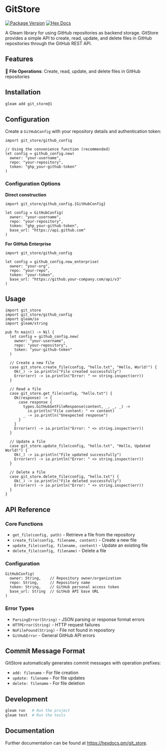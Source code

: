 # GitStore

[![Package Version](https://img.shields.io/hexpm/v/git_store)](https://hex.pm/packages/git_store)
[![Hex Docs](https://img.shields.io/badge/hex-docs-ffaff3)](https://hexdocs.pm/git_store/)

A Gleam library for using GitHub repositories as backend storage. GitStore provides a simple API to create, read, update, and delete files in GitHub repositories through the GitHub REST API.

## Features

📁 **File Operations**: Create, read, update, and delete files in GitHub repositories

## Installation

```sh
gleam add git_store@1
```

## Configuration

Create a `GitHubConfig` with your repository details and authentication token:

```gleam
import git_store/github_config

// Using the convenience function (recommended)
let config = github_config.new(
  owner: "your-username",
  repo: "your-repository", 
  token: "ghp_your-github-token"
)
```

### Configuration Options

**Direct construction**
```gleam
import git_store/github_config.{GitHubConfig}

let config = GitHubConfig(
  owner: "your-username",
  repo: "your-repository", 
  token: "ghp_your-github-token",
  base_url: "https://api.github.com"
)
```

**For GitHub Enterprise**
```gleam
import git_store/github_config

let config = github_config.new_enterprise(
  owner: "your-org",
  repo: "your-repo",
  token: "your-token", 
  base_url: "https://github.your-company.com/api/v3"
)
```

## Usage

```gleam
import git_store
import git_store/github_config
import gleam/io
import gleam/string

pub fn main() -> Nil {
  let config = github_config.new(
    owner: "your-username",
    repo: "your-repository",
    token: "your-github-token"
  )

  // Create a new file
  case git_store.create_file(config, "hello.txt", "Hello, World!") {
    Ok(_) -> io.println("File created successfully")
    Error(err) -> io.println("Error: " <> string.inspect(err))
  }

  // Read a file
  case git_store.get_file(config, "hello.txt") {
    Ok(response) -> {
      case response {
        types.GitHubGetFileResponse(content, _, _, _) -> 
          io.println("File content: " <> content)
        _ -> io.println("Unexpected response")
      }
    }
    Error(err) -> io.println("Error: " <> string.inspect(err))
  }

  // Update a file
  case git_store.update_file(config, "hello.txt", "Hello, Updated World!") {
    Ok(_) -> io.println("File updated successfully")
    Error(err) -> io.println("Error: " <> string.inspect(err))
  }

  // Delete a file
  case git_store.delete_file(config, "hello.txt") {
    Ok(_) -> io.println("File deleted successfully")
    Error(err) -> io.println("Error: " <> string.inspect(err))
  }
}
```

## API Reference

### Core Functions

- `get_file(config, path)` - Retrieve a file from the repository
- `create_file(config, filename, content)` - Create a new file
- `update_file(config, filename, content)` - Update an existing file  
- `delete_file(config, filename)` - Delete a file

### Configuration

```gleam
GitHubConfig(
  owner: String,    // Repository owner/organization
  repo: String,     // Repository name
  token: String,    // GitHub personal access token
  base_url: String  // GitHub API base URL
)
```

### Error Types

- `ParsingError(String)` - JSON parsing or response format errors
- `HTTPError(String)` - HTTP request failures
- `NoFileFound(String)` - File not found in repository
- `GitHubError` - General GitHub API errors

## Commit Message Format

GitStore automatically generates commit messages with operation prefixes:
- `add: filename` - For file creation
- `update: filename` - For file updates  
- `delete: filename` - For file deletion

## Development

```sh
gleam run   # Run the project
gleam test  # Run the tests
```

## Documentation

Further documentation can be found at <https://hexdocs.pm/git_store>.
